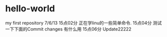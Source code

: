 # hello-world
my first repository
7/6/13 15点02分
正在学linu的一些简单命令.
15点04分
测试一下下面的Commit changes 有什么用
15点06分
Update22222
